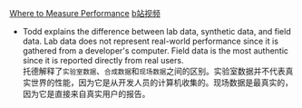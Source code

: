 [Where to Measure Performance](https://frontendmasters.com/courses/web-perf/where-to-measure-performance/)
[b站视频](https://www.bilibili.com/video/BV1s34y1r7hB?p=11&vd_source=22af953ea4c09540ad1966711a2d53f0)

- Todd explains the difference between lab data, synthetic data, and field data. Lab data does not represent real-world performance since it is gathered from a developer's computer. Field data is the most authentic since it is reported directly from real users.  
    托德解释了`实验室数据`、`合成数据`和`现场数据`之间的区别。实验室数据并不代表真实世界的性能，因为它是从开发人员的计算机收集的。现场数据是最真实的，因为它是直接来自真实用户的报告。
